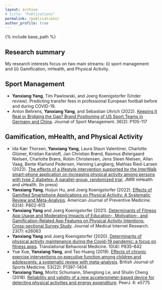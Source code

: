 ```yaml
---
layout: archive
# title: "Publications"
permalink: /publications/
author_profile: true
---
```


{% include base_path %}


## Research summary
My research interests focus on two main streams: (i) sport management and (ii) Gamification, mHealth, and Physical Activity.


## Sport Management

* <b>Yanxiang Yang</b>, Tim Pawlowski, and Joerg Koenigstorfer (Under review). Predicting transfer fees in professional European football before and during COVID-19.
* Anton Behrens, <b>Yanxiang Yang</b>, and Sebastian Uhrich (2022). [Keeping It Real or Bridging the Gap? Brand Positioning of US Sport Teams in Germany and China](https://journals.humankinetics.com/view/journals/jsm/36/2/article-p105.xml). Journal of Sport Management. 36(2): P105-117

## Gamification, mHealth, and Physical Activity

* Ida Kær Thorsen, <b>Yanxiang Yang</b>, Laura Staun Valentiner, Charlotte Glümer, Kristian Karstoft, Jan Christian Brønd, Rasmus Østergaard Nielsen, Charlotte Brøns, Robin Christensen, Jens Steen Nielsen, Allan Vaag, Bente Klarlund Pedersen, Henning Langberg, Mathias Ried-Larsen (2022). [The effects of a lifestyle intervention supported by the InterWalk smart-phone application on increasing physical activity among persons with type 2 diabetes: A parallel-group, randomized trial](https://preprints.jmir.org/preprint/30602). JMIR mHealth and uHealth. (In press)
* <b>Yanxiang Yang</b>, Huijun Hu, and Joerg Koenigstorfer (2022). [Effects of Gamified Smartphone Applications on Physical Activity: A Systematic Review and Meta-Analysis](https://www.ajpmonline.org/article/S0749-3797(21)00560-2/pdf). American Journal of Preventive Medicine. 62(4): P602-613
* <b>Yanxiang Yang</b> and Joerg Koenigstorfer (2021). [Determinants of Fitness App Usage and Moderating Impacts of Education-, Motivation-, and Gamification-Related App Features on Physical Activity Intentions: Cross-sectional Survey Study](https://www.jmir.org/2021/7/e26063/). Journal of Medical Internet Research. 23(7): e26063
* <b>Yanxiang Yang</b> and Joerg Koenigstorfer (2020). [Determinants of physical activity maintenance during the Covid-19 pandemic: a focus on fitness apps](https://academic.oup.com/tbm/article/10/4/835/5905241?login=true). Translational Behavioral Medicine. 10(4): P835–842
* Yue Xue, <b>Yanxiang Yang</b>, and Tao Huang (2019). [Effects of chronic exercise interventions on executive function among children and adolescents: a systematic review with meta-analysis](https://bjsm.bmj.com/content/53/22/1397.abstract). British Journal of Sports Medicine. 53(22): P1397-1404
* <b>Yanxiang Yang</b>, Moritz Schumann, Shenglong Le, and Shulin Cheng (2018). [Reliability and validity of a new accelerometer-based device for detecting physical activities and energy expenditure](https://peerj.com/articles/5775/). PeerJ. 6: e5775


